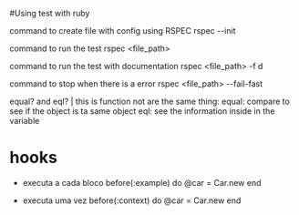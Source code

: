 #Using test with ruby

command to create file with config using RSPEC
rspec --init

command to run the test
rspec <file_path>

command to run the test with documentation
rspec <file_path> -f d

command to stop when there is a error
rspec <file_path> --fail-fast

equal? and eql? | this is function not are the same thing:
equal: compare to see if the object is ta same object
eql: see the information inside in the variable

# hooks

- executa a cada bloco
before(:example) do
  @car = Car.new
end

- executa uma vez
before(:context) do
  @car = Car.new
end